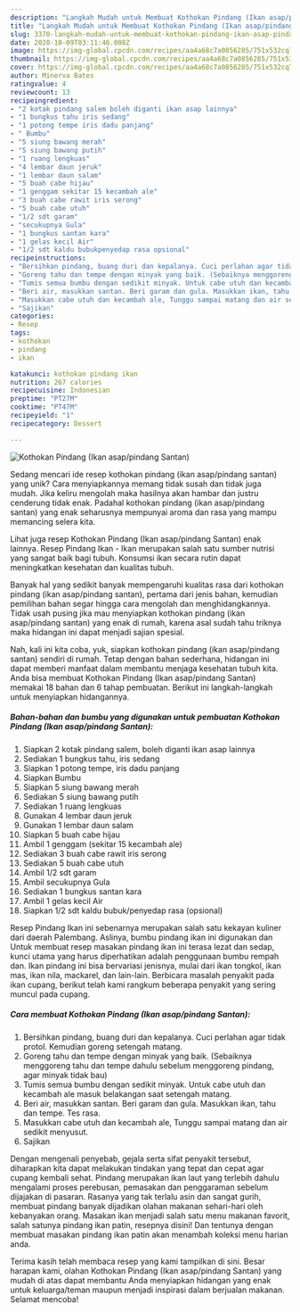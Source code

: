 ```yaml
---
description: "Langkah Mudah untuk Membuat Kothokan Pindang (Ikan asap/pindang Santan), Bisa Manjain Lidah"
title: "Langkah Mudah untuk Membuat Kothokan Pindang (Ikan asap/pindang Santan), Bisa Manjain Lidah"
slug: 3370-langkah-mudah-untuk-membuat-kothokan-pindang-ikan-asap-pindang-santan-bisa-manjain-lidah
date: 2020-10-09T03:11:46.008Z
image: https://img-global.cpcdn.com/recipes/aa4a68c7a0856285/751x532cq70/kothokan-pindang-ikan-asappindang-santan-foto-resep-utama.jpg
thumbnail: https://img-global.cpcdn.com/recipes/aa4a68c7a0856285/751x532cq70/kothokan-pindang-ikan-asappindang-santan-foto-resep-utama.jpg
cover: https://img-global.cpcdn.com/recipes/aa4a68c7a0856285/751x532cq70/kothokan-pindang-ikan-asappindang-santan-foto-resep-utama.jpg
author: Minerva Bates
ratingvalue: 4
reviewcount: 13
recipeingredient:
- "2 kotak pindang salem boleh diganti ikan asap lainnya"
- "1 bungkus tahu iris sedang"
- "1 potong tempe iris dadu panjang"
- " Bumbu"
- "5 siung bawang merah"
- "5 siung bawang putih"
- "1 ruang lengkuas"
- "4 lembar daun jeruk"
- "1 lembar daun salam"
- "5 buah cabe hijau"
- "1 genggam sekitar 15 kecambah ale"
- "3 buah cabe rawit iris serong"
- "5 buah cabe utuh"
- "1/2 sdt garam"
- "secukupnya Gula"
- "1 bungkus santan kara"
- "1 gelas kecil Air"
- "1/2 sdt kaldu bubukpenyedap rasa opsional"
recipeinstructions:
- "Bersihkan pindang, buang duri dan kepalanya. Cuci perlahan agar tidak protol. Kemudian goreng setengah matang."
- "Goreng tahu dan tempe dengan minyak yang baik. (Sebaiknya menggoreng tahu dan tempe dahulu sebelum menggoreng pindang, agar minyak tidak bau)"
- "Tumis semua bumbu dengan sedikit minyak. Untuk cabe utuh dan kecambah ale masuk belakangan saat setengah matang."
- "Beri air, masukkan santan. Beri garam dan gula. Masukkan ikan, tahu dan tempe. Tes rasa."
- "Masukkan cabe utuh dan kecambah ale, Tunggu sampai matang dan air sedikit menyusut."
- "Sajikan"
categories:
- Resep
tags:
- kothokan
- pindang
- ikan

katakunci: kothokan pindang ikan 
nutrition: 267 calories
recipecuisine: Indonesian
preptime: "PT27M"
cooktime: "PT47M"
recipeyield: "1"
recipecategory: Dessert

---
```



![Kothokan Pindang (Ikan asap/pindang Santan)](https://img-global.cpcdn.com/recipes/aa4a68c7a0856285/751x532cq70/kothokan-pindang-ikan-asappindang-santan-foto-resep-utama.jpg)

Sedang mencari ide resep kothokan pindang (ikan asap/pindang santan) yang unik? Cara menyiapkannya memang tidak susah dan tidak juga mudah. Jika keliru mengolah maka hasilnya akan hambar dan justru cenderung tidak enak. Padahal kothokan pindang (ikan asap/pindang santan) yang enak seharusnya mempunyai aroma dan rasa yang mampu memancing selera kita.

Lihat juga resep Kothokan Pindang (Ikan asap/pindang Santan) enak lainnya. Resep Pindang Ikan - Ikan merupakan salah satu sumber nutrisi yang sangat baik bagi tubuh. Konsumsi ikan secara rutin dapat meningkatkan kesehatan dan kualitas tubuh.

Banyak hal yang sedikit banyak mempengaruhi kualitas rasa dari kothokan pindang (ikan asap/pindang santan), pertama dari jenis bahan, kemudian pemilihan bahan segar hingga cara mengolah dan menghidangkannya. Tidak usah pusing jika mau menyiapkan kothokan pindang (ikan asap/pindang santan) yang enak di rumah, karena asal sudah tahu triknya maka hidangan ini dapat menjadi sajian spesial.


Nah, kali ini kita coba, yuk, siapkan kothokan pindang (ikan asap/pindang santan) sendiri di rumah. Tetap dengan bahan sederhana, hidangan ini dapat memberi manfaat dalam membantu menjaga kesehatan tubuh kita. Anda bisa membuat Kothokan Pindang (Ikan asap/pindang Santan) memakai 18 bahan dan 6 tahap pembuatan. Berikut ini langkah-langkah untuk menyiapkan hidangannya.

<!--inarticleads1-->

##### Bahan-bahan dan bumbu yang digunakan untuk pembuatan Kothokan Pindang (Ikan asap/pindang Santan):

1. Siapkan 2 kotak pindang salem, boleh diganti ikan asap lainnya
1. Sediakan 1 bungkus tahu, iris sedang
1. Siapkan 1 potong tempe, iris dadu panjang
1. Siapkan  Bumbu
1. Siapkan 5 siung bawang merah
1. Sediakan 5 siung bawang putih
1. Sediakan 1 ruang lengkuas
1. Gunakan 4 lembar daun jeruk
1. Gunakan 1 lembar daun salam
1. Siapkan 5 buah cabe hijau
1. Ambil 1 genggam (sekitar 15 kecambah ale)
1. Sediakan 3 buah cabe rawit iris serong
1. Sediakan 5 buah cabe utuh
1. Ambil 1/2 sdt garam
1. Ambil secukupnya Gula
1. Sediakan 1 bungkus santan kara
1. Ambil 1 gelas kecil Air
1. Siapkan 1/2 sdt kaldu bubuk/penyedap rasa (opsional)


Resep Pindang Ikan ini sebenarnya merupakan salah satu kekayan kuliner dari daerah Palembang. Aslinya, bumbu pindang ikan ini digunakan dan Untuk membuat resep masakan pindang ikan ini terasa lezat dan sedap, kunci utama yang harus diperhatikan adalah penggunaan bumbu rempah dan. Ikan pindang ini bisa bervariasi jenisnya, mulai dari ikan tongkol, ikan mas, ikan nila, mackarel, dan lain-lain. Berbicara masalah penyakit pada ikan cupang, berikut telah kami rangkum beberapa penyakit yang sering muncul pada cupang. 

<!--inarticleads2-->

##### Cara membuat Kothokan Pindang (Ikan asap/pindang Santan):

1. Bersihkan pindang, buang duri dan kepalanya. Cuci perlahan agar tidak protol. Kemudian goreng setengah matang.
1. Goreng tahu dan tempe dengan minyak yang baik. (Sebaiknya menggoreng tahu dan tempe dahulu sebelum menggoreng pindang, agar minyak tidak bau)
1. Tumis semua bumbu dengan sedikit minyak. Untuk cabe utuh dan kecambah ale masuk belakangan saat setengah matang.
1. Beri air, masukkan santan. Beri garam dan gula. Masukkan ikan, tahu dan tempe. Tes rasa.
1. Masukkan cabe utuh dan kecambah ale, Tunggu sampai matang dan air sedikit menyusut.
1. Sajikan


Dengan mengenali penyebab, gejala serta sifat penyakit tersebut, diharapkan kita dapat melakukan tindakan yang tepat dan cepat agar cupang kembali sehat. Pindang merupakan ikan laut yang terlebih dahulu mengalami proses perebusan, pemasakan dan penggaraman sebelum dijajakan di pasaran. Rasanya yang tak terlalu asin dan sangat gurih, membuat pindang banyak dijadikan olahan makanan sehari-hari oleh kebanyakan orang. Masakan ikan menjadi salah satu menu makanan favorit, salah satunya pindang ikan patin, resepnya disini! Dan tentunya dengan membuat masakan pindang ikan patin akan menambah koleksi menu harian anda. 

Terima kasih telah membaca resep yang kami tampilkan di sini. Besar harapan kami, olahan Kothokan Pindang (Ikan asap/pindang Santan) yang mudah di atas dapat membantu Anda menyiapkan hidangan yang enak untuk keluarga/teman maupun menjadi inspirasi dalam berjualan makanan. Selamat mencoba!
